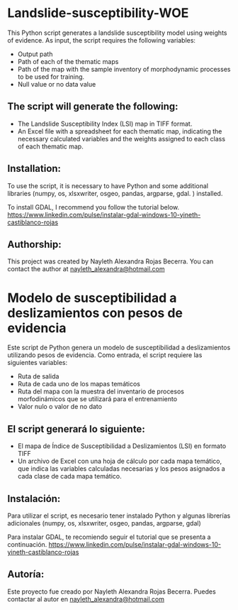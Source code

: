 # Landslide-susceptibility-WOE 	

This Python script generates a landslide susceptibility model using weights of evidence. As input, the script requires the following variables:

- Output path
- Path of each of the thematic maps
- Path of the map with the sample inventory of morphodynamic processes to be used for training.
- Null value or no data value

## The script will generate the following:

- The Landslide Susceptibility Index (LSI) map in TIFF format.
- An Excel file with a spreadsheet for each thematic map, indicating the necessary calculated variables and the weights assigned to each class of each thematic map.

## Installation:
To use the script, it is necessary to have Python and some additional libraries (numpy, os, xlsxwriter, osgeo, pandas, argparse, gdal. ) installed.

To install GDAL, I recommend you follow the tutorial below.
https://www.linkedin.com/pulse/instalar-gdal-windows-10-yineth-castiblanco-rojas

## Authorship:
This project was created by Nayleth Alexandra Rojas Becerra. You can contact the author at nayleth_alexandra@hotmail.com

# Modelo de susceptibilidad a deslizamientos con pesos de evidencia 
Este script de Python genera un modelo de susceptibilidad a deslizamientos utilizando pesos de evidencia. Como entrada, el script requiere las siguientes variables:

- Ruta de salida
- Ruta de cada uno de los mapas temáticos
- Ruta del mapa con la muestra del inventario de procesos morfodinámicos que se utilizará para el entrenamiento
- Valor nulo o valor de no dato

## El script generará lo siguiente:

- El mapa de Índice de Susceptibilidad a Deslizamientos (LSI) en formato TIFF
- Un archivo de Excel con una hoja de cálculo por cada mapa temático, que indica las variables calculadas necesarias y los pesos asignados a cada clase de cada mapa temático.

## Instalación:
Para utilizar el script, es necesario tener instalado Python y algunas librerías adicionales (numpy, os, xlsxwriter, osgeo, pandas, argparse, gdal)

Para instalar GDAL, te recomiendo seguir el tutorial que se presenta a continuación.
https://www.linkedin.com/pulse/instalar-gdal-windows-10-yineth-castiblanco-rojas

## Autoría:
Este proyecto fue creado por Nayleth Alexandra Rojas Becerra. Puedes contactar al autor en nayleth_alexandra@hotmail.com
